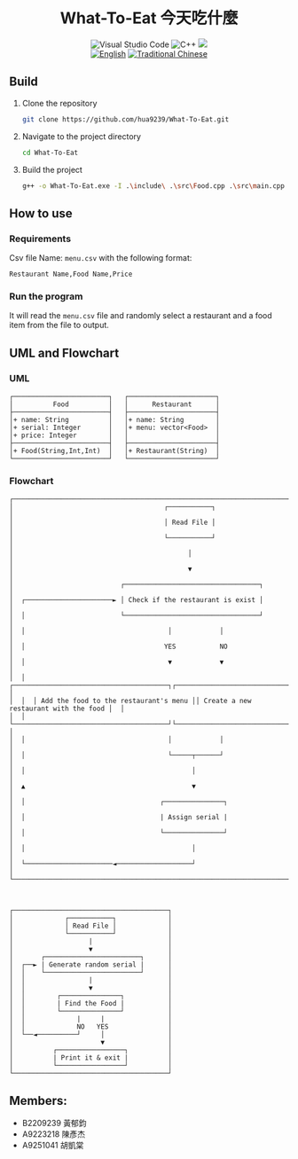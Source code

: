 <div align="center">
    <h1>What-To-Eat 今天吃什麼</h1>
    <img src="https://img.shields.io/badge/-Visual Studio Code-007ACC.svg?logo=visual-studio-code" title="Visual Studio Code">
    <!-- <img src="https://img.shields.io/badge/-Visual Studio-5C2D91.svg?logo=visual-studio" title="Visual Studio"> -->
    <img src="https://img.shields.io/badge/-C++-00599C.svg?logo=c%2B%2B" title="C++">
    <img src=https://img.shields.io/github/last-commit/hua9239/What-To-Eat>
    </br>
    <a href="./README.md"><img src=https://img.shields.io/badge/lang-EN-blue.svg title="English"></a>
    <a href="./README.zh-tw.md"><img src=https://img.shields.io/badge/lang-ZH--TW-red.svg title="Traditional Chinese"></a>
</div>

## Build

1. Clone the repository
    ```bash
    git clone https://github.com/hua9239/What-To-Eat.git
    ```
2. Navigate to the project directory
    ```bash
    cd What-To-Eat
    ```
3. Build the project
    ```bash
    g++ -o What-To-Eat.exe -I .\include\ .\src\Food.cpp .\src\main.cpp .\src\Restaurant.cpp
    ```

## How to use

### Requirements

Csv file Name: `menu.csv` with the following format:
```csv
Restaurant Name,Food Name,Price
```

### Run the program

It will read the `menu.csv` file and randomly select a restaurant and a food item from the file to output.

## UML and Flowchart

### UML

```
┌────────────────────────┐   ┌──────────────────────┐
│          Food          │   │      Restaurant      │
├────────────────────────┤   ├──────────────────────┤
│+ name: String          │   │+ name: String        │
│+ serial: Integer       │   │+ menu: vector<Food>  │
│+ price: Integer        │   │                      │
├────────────────────────┤   ├──────────────────────┤
│+ Food(String,Int,Int)  │   │+ Restaurant(String)  │
└────────────────────────┘   └──────────────────────┘
```

### Flowchart

```
┌─────────────────────────────────────────────────────────────────────────────────────────┐
│                                      ┌───────────┐                                      │
│                                      │ Read File │                                      │
│                                      └───────────┘                                      │
│                                            │                                            │
│                                            ▼                                            │
│                           ┌──────────────────────────────────┐                          │
│  ┌──────────────────────► │ Check if the restaurant is exist │                          │
│  │                        └──────────────────────────────────┘                          │
│  │                                    │            │                                    │
│  │                                   YES           NO                                   │
│  │                                    ▼            ▼                                    │
│  │  ┌───────────────────────────────────────┐┌───────────────────────────────────────┐  │
│  │  │ Add the food to the restaurant's menu ││ Create a new restaurant with the food │  │
│  │  └───────────────────────────────────────┘└───────────────────────────────────────┘  │
│  │                                    │            │                                    │
│  │                                    └─────┬──────┘                                    │
│  │                                          │                                           │
│  ▲                                          ▼                                           │
│  │                                  ┌───────────────┐                                   │
│  │                                  | Assign serial |                                   │
│  │                                  └───────────────┘                                   │
│  │                                          │                                           │
│  └──────────────────────◄───────────────────┘                                           │
└─────────────────────────────────────────────────────────────────────────────────────────┘



┌───────────────────────────────────────┐
│             ┌───────────┐             │
│             │ Read File │             │
│             └───────────┘             │
│                   |                   │
│                   ▼                   │
│       ┌────────────────────────┐      │
│  ┌──► | Generate random serial |      │
│  │    └────────────────────────┘      │
│  │                |                   │
│  │                ▼                   │
│  │        ┌───────────────┐           │
│  │        | Find the Food |           │
│  │        └───────────────┘           │
│  │             |     |                │
│  │             NO   YES               │
│  └──◄──────────┘     │                │
│                      ▼                │
│          ┌─────────────────┐          │
│          | Print it & exit |          │
│          └─────────────────┘          │
└───────────────────────────────────────┘
```

## Members:
- B2209239 黃郁鈞
- A9223218 陳彥杰
- A9251041 胡凱棠
